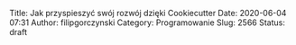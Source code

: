 Title: Jak przyspieszyć swój rozwój dzięki Cookiecutter
Date: 2020-06-04 07:31
Author: filipgorczynski
Category: Programowanie
Slug: 2566
Status: draft


